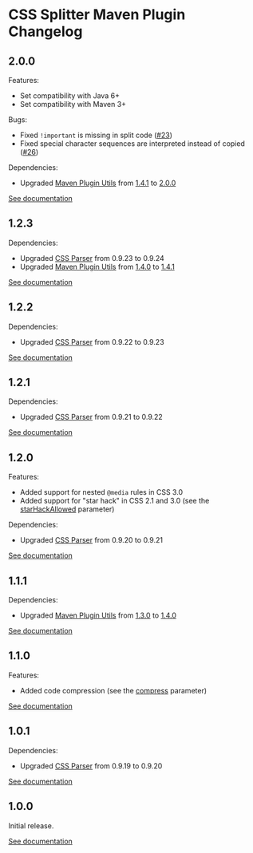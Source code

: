 # CSS Splitter Maven Plugin Changelog

## 2.0.0
Features:
* Set compatibility with Java 6+
* Set compatibility with Maven 3+

Bugs:
* Fixed `!important` is missing in split code  ([#23](https://github.com/gabrysbiz/css-splitter-maven-plugin/issues/23))
* Fixed special character sequences are interpreted instead of copied ([#26](https://github.com/gabrysbiz/css-splitter-maven-plugin/issues/26))

Dependencies:
* Upgraded [Maven Plugin Utils](http://maven-plugin-utils.projects.gabrys.biz/) from [1.4.1](http://maven-plugin-utils.projects.gabrys.biz/1.4.1/) to [2.0.0](http://maven-plugin-utils.projects.gabrys.biz/2.0.0/)

[See documentation](http://css-splitter-maven-plugin.projects.gabrys.biz/2.0.0/)

## 1.2.3
Dependencies:
* Upgraded [CSS Parser](http://cssparser.sourceforge.net/) from 0.9.23 to 0.9.24
* Upgraded [Maven Plugin Utils](http://maven-plugin-utils.projects.gabrys.biz/) from [1.4.0](http://maven-plugin-utils.projects.gabrys.biz/1.4.0/) to [1.4.1](http://maven-plugin-utils.projects.gabrys.biz/1.4.1/)

[See documentation](http://css-splitter-maven-plugin.projects.gabrys.biz/1.2.3/)

## 1.2.2
Dependencies:
* Upgraded [CSS Parser](http://cssparser.sourceforge.net/) from 0.9.22 to 0.9.23

[See documentation](http://css-splitter-maven-plugin.projects.gabrys.biz/1.2.2/)

## 1.2.1
Dependencies:
* Upgraded [CSS Parser](http://cssparser.sourceforge.net/) from 0.9.21 to 0.9.22

[See documentation](http://css-splitter-maven-plugin.projects.gabrys.biz/1.2.1/)

## 1.2.0
Features:
* Added support for nested `@media` rules in CSS 3.0
* Added support for "star hack" in CSS 2.1 and 3.0 (see the [starHackAllowed](http://css-splitter-maven-plugin.projects.gabrys.biz/1.2.0/split-mojo.html#starHackAllowed) parameter)

Dependencies:
* Upgraded [CSS Parser](http://cssparser.sourceforge.net/) from 0.9.20 to 0.9.21

[See documentation](http://css-splitter-maven-plugin.projects.gabrys.biz/1.2.0/)

## 1.1.1
Dependencies:
* Upgraded [Maven Plugin Utils](http://maven-plugin-utils.projects.gabrys.biz/) from [1.3.0](http://maven-plugin-utils.projects.gabrys.biz/1.3.0/) to [1.4.0](http://maven-plugin-utils.projects.gabrys.biz/1.4.0/)

[See documentation](http://css-splitter-maven-plugin.projects.gabrys.biz/1.1.1/)

## 1.1.0
Features:
* Added code compression (see the [compress](http://css-splitter-maven-plugin.projects.gabrys.biz/1.1.0/split-mojo.html#compress) parameter)

[See documentation](http://css-splitter-maven-plugin.projects.gabrys.biz/1.1.0/)

## 1.0.1
Dependencies:
* Upgraded [CSS Parser](http://cssparser.sourceforge.net/) from 0.9.19 to 0.9.20

[See documentation](http://css-splitter-maven-plugin.projects.gabrys.biz/1.0.1/)

## 1.0.0
Initial release.

[See documentation](http://css-splitter-maven-plugin.projects.gabrys.biz/1.0.0/)